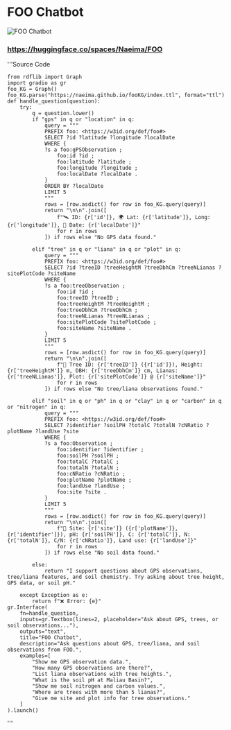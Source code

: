 # FOO Chatbot

![FOO Chatbot](/img/bot.png)
### https://huggingface.co/spaces/Naeima/FOO 

'''Source Code

    from rdflib import Graph
    import gradio as gr
    foo_KG = Graph()
    foo_KG.parse("https://naeima.github.io/fooKG/index.ttl", format="ttl")
    def handle_question(question):
        try:
            q = question.lower()
            if "gps" in q or "location" in q:
                query = """
                PREFIX foo: <https://w3id.org/def/foo#>
                SELECT ?id ?latitude ?longitude ?localDate
                WHERE {
                ?s a foo:gPSObservation ;
                    foo:id ?id ;
                    foo:latitude ?latitude ;
                    foo:longitude ?longitude ;
                    foo:localDate ?localDate .
                }
                ORDER BY ?localDate
                LIMIT 5
                """
                rows = [row.asdict() for row in foo_KG.query(query)]
                return "\n\n".join([
                    f"🛰️ ID: {r['id']}, 🌍 Lat: {r['latitude']}, Long: {r['longitude']}, 📅 Date: {r['localDate']}"
                    for r in rows
                ]) if rows else "No GPS data found."

            elif "tree" in q or "liana" in q or "plot" in q:
                query = """
                PREFIX foo: <https://w3id.org/def/foo#>
                SELECT ?id ?treeID ?treeHeightM ?treeDbhCm ?treeNLianas ?sitePlotCode ?siteName
                WHERE {
                ?s a foo:treeObservation ;
                    foo:id ?id ;
                    foo:treeID ?treeID ;
                    foo:treeHeightM ?treeHeightM ;
                    foo:treeDbhCm ?treeDbhCm ;
                    foo:treeNLianas ?treeNLianas ;
                    foo:sitePlotCode ?sitePlotCode ;
                    foo:siteName ?siteName .
                }
                LIMIT 5
                """
                rows = [row.asdict() for row in foo_KG.query(query)]
                return "\n\n".join([
                    f"🌳 Tree ID: {r['treeID']} ({r['id']}), Height: {r['treeHeightM']} m, DBH: {r['treeDbhCm']} cm, Lianas: {r['treeNLianas']}, Plot: {r['sitePlotCode']} @ {r['siteName']}"
                    for r in rows
                ]) if rows else "No tree/liana observations found."

            elif "soil" in q or "ph" in q or "clay" in q or "carbon" in q or "nitrogen" in q:
                query = """
                PREFIX foo: <https://w3id.org/def/foo#>
                SELECT ?identifier ?soilPH ?totalC ?totalN ?cNRatio ?plotName ?landUse ?site
                WHERE {
                ?s a foo:Observation ;
                    foo:identifier ?identifier ;
                    foo:soilPH ?soilPH ;
                    foo:totalC ?totalC ;
                    foo:totalN ?totalN ;
                    foo:cNRatio ?cNRatio ;
                    foo:plotName ?plotName ;
                    foo:landUse ?landUse ;
                    foo:site ?site .
                }
                LIMIT 5
                """
                rows = [row.asdict() for row in foo_KG.query(query)]
                return "\n\n".join([
                    f"🧪 Site: {r['site']} ({r['plotName']}, {r['identifier']}), pH: {r['soilPH']}, C: {r['totalC']}, N: {r['totalN']}, C/N: {r['cNRatio']}, Land use: {r['landUse']}"
                    for r in rows
                ]) if rows else "No soil data found."

            else:
                return "I support questions about GPS observations, tree/liana features, and soil chemistry. Try asking about tree height, GPS data, or soil pH."

        except Exception as e:
            return f"❌ Error: {e}"
    gr.Interface(
        fn=handle_question,
        inputs=gr.Textbox(lines=2, placeholder="Ask about GPS, trees, or soil observations..."),
        outputs="text",
        title="FOO Chatbot",
        description="Ask questions about GPS, tree/liana, and soil observations from FOO.",
        examples=[
            "Show me GPS observation data.",
            "How many GPS observations are there?",
            "List liana observations with tree heights.",
            "What is the soil pH at Maliau Basin?",
            "Show me soil nitrogen and carbon values.",
            "Where are trees with more than 5 lianas?",
            "Give me site and plot info for tree observations."
        ]
    ).launch()
'''